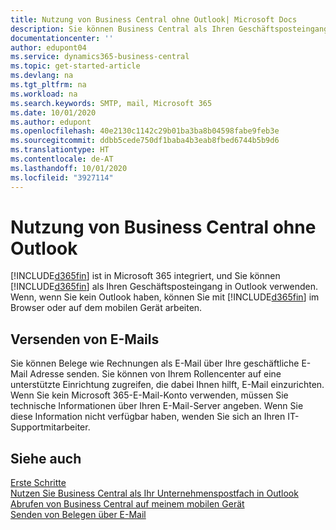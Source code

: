 ```yaml
---
title: Nutzung von Business Central ohne Outlook| Microsoft Docs
description: Sie können Business Central als Ihren Geschäftsposteingang in Outlook verwenden, da es in Microsoft 365 integriert ist. Sie können aber auch ohne Outlook in einem Browser oder auf dem mobilen Gerät arbeiten.
documentationcenter: ''
author: edupont04
ms.service: dynamics365-business-central
ms.topic: get-started-article
ms.devlang: na
ms.tgt_pltfrm: na
ms.workload: na
ms.search.keywords: SMTP, mail, Microsoft 365
ms.date: 10/01/2020
ms.author: edupont
ms.openlocfilehash: 40e2130c1142c29b01ba3ba8b04598fabe9feb3e
ms.sourcegitcommit: ddbb5cede750df1baba4b3eab8fbed6744b5b9d6
ms.translationtype: HT
ms.contentlocale: de-AT
ms.lasthandoff: 10/01/2020
ms.locfileid: "3927114"
---
```

# <a name="using-business-central-without-outlook"></a>Nutzung von Business Central ohne Outlook
[!INCLUDE[d365fin](includes/d365fin_md.md)] ist in Microsoft 365 integriert, und Sie können [!INCLUDE[d365fin](includes/d365fin_md.md)] als Ihren Geschäftsposteingang in Outlook verwenden. Wenn, wenn Sie kein Outlook haben, können Sie mit [!INCLUDE[d365fin](includes/d365fin_md.md)] im Browser oder auf dem mobilen Gerät arbeiten.  

## <a name="sending-email"></a>Versenden von E-Mails
Sie können Belege wie Rechnungen als E-Mail über Ihre geschäftliche E-Mail Adresse senden. Sie können von Ihrem Rollencenter auf eine unterstützte Einrichtung zugreifen, die dabei Ihnen hilft, E-Mail einzurichten. Wenn Sie kein Microsoft 365-E-Mail-Konto verwenden, müssen Sie technische Informationen über Ihren E-Mail-Server angeben. Wenn Sie diese Information nicht verfügbar haben, wenden Sie sich an Ihren IT-Supportmitarbeiter.  


## <a name="see-also"></a>Siehe auch
[Erste Schritte](product-get-started.md)  
[Nutzen Sie Business Central als Ihr Unternehmenspostfach in Outlook](admin-outlook.md)  
[Abrufen von Business Central auf meinem mobilen Gerät](install-mobile-app.md)  
[Senden von Belegen über E-Mail](ui-how-send-documents-email.md)
